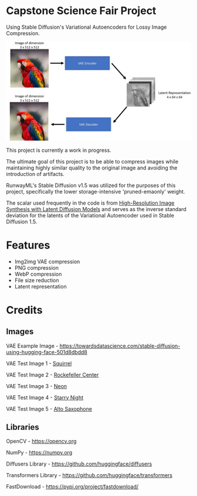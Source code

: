 # Capstone Science Fair Project
Using Stable Diffusion's Variational Autoencoders for Lossy Image Compression.

<img src="Images\vae_example.png" width="800">

This project is currently a work in progress.

The ultimate goal of this project is to be able to compress images while maintaining highly similar quality to the original image and avoiding the introduction of artifacts.

RunwayML's Stable Diffusion v1.5 was utilized for the purposes of this project, specifically the lower storage-intensive 'pruned-emaonly' weight.

The scalar used frequently in the code is from [High-Resolution Image Synthesis with Latent Diffusion Models](https://arxiv.org/abs/2112.10752) and serves as the inverse standard deviation for the latents of the Variational Autoencoder used in Stable Diffusion 1.5.

# Features
- Img2img VAE compression
- PNG compression
- WebP compression
- File size reduction 
- Latent representation

# Credits 
## Images
VAE Example Image - https://towardsdatascience.com/stable-diffusion-using-hugging-face-501d8dbdd8

VAE Test Image 1 - [Squirrel](https://upload.wikimedia.org/wikipedia/commons/1/1c/Squirrel_posing.jpg)

VAE Test Image 2 - [Rockefeller Center](https://upload.wikimedia.org/wikipedia/commons/thumb/0/05/View_of_Empire_State_Building_from_Rockefeller_Center_New_York_City_dllu.jpg/798px-View_of_Empire_State_Building_from_Rockefeller_Center_New_York_City_dllu.jpg)

VAE Test Image 3 - [Neon](https://upload.wikimedia.org/wikipedia/commons/thumb/d/df/Neon.JPG/799px-Neon.JPG)

VAE Test Image 4 - [Starry Night](https://upload.wikimedia.org/wikipedia/commons/thumb/e/ea/Van_Gogh_-_Starry_Night_-_Google_Art_Project.jpg/757px-Van_Gogh_-_Starry_Night_-_Google_Art_Project.jpg)

VAE Test Image 5 - [Alto Saxophone](https://upload.wikimedia.org/wikipedia/commons/thumb/e/e6/Alto_saxophone-E_1685-IMG_7092-gradient.jpg/600px-Alto_saxophone-E_1685-IMG_7092-gradient.jpg)

## Libraries
OpenCV - https://opencv.org

NumPy - https://numpy.org

Diffusers Library - https://github.com/huggingface/diffusers

Transformers Library - https://github.com/huggingface/transformers

FastDownload - https://pypi.org/project/fastdownload/





